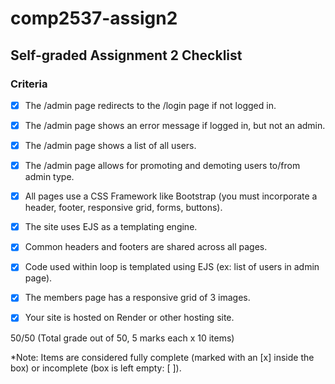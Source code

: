 # comp2537-assign2

## Self-graded Assignment 2 Checklist

### Criteria
- [x] The /admin page redirects to the /login page if not logged in.
- [x] The /admin page shows an error message if logged in, but not an admin.
- [x] The /admin page shows a list of all users.
- [x] The /admin page allows for promoting and demoting users to/from admin type.
- [x] All pages use a CSS Framework like Bootstrap (you must incorporate a header, footer, responsive grid, forms, buttons).

- [x] The site uses EJS as a templating engine.
- [x] Common headers and footers are shared across all pages.
- [x] Code used within loop is templated using EJS (ex: list of users in admin page).
- [x] The members page has a responsive grid of 3 images.
- [x] Your site is hosted on Render or other hosting site.

50/50 (Total grade out of 50, 5 marks each x 10 items)

*Note: Items are considered fully complete (marked with an [x] inside the box) or incomplete (box is left empty: [ ]).
